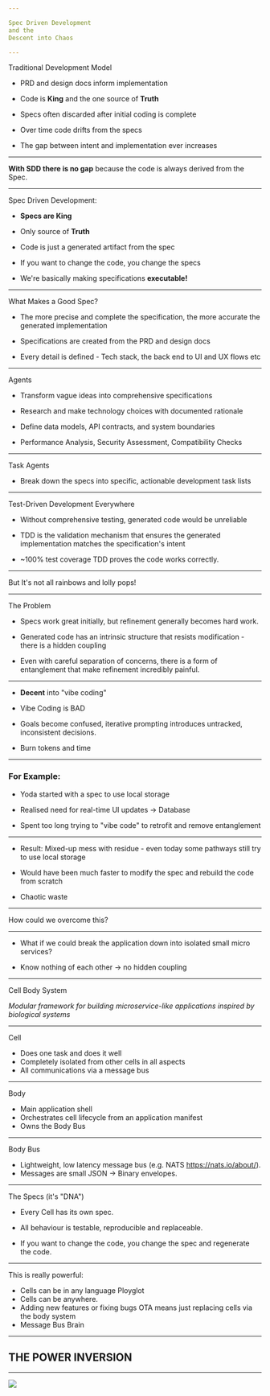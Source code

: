 ```yaml
---

Spec Driven Development 
and the 
Descent into Chaos

---
```


Traditional Development Model

- PRD and design docs inform implementation

- Code is **King** and the one source of **Truth**

- Specs often discarded after initial coding is complete

- Over time code drifts from the specs

- The gap between intent and implementation ever increases

---

**With SDD there is no gap** 
because the code is always derived from the Spec.

---
Spec Driven Development:

- **Specs are King** 

- Only source of **Truth**

- Code is just a generated artifact from the spec

- If you want to change the code, you change the specs

- We're basically making specifications **executable!**

---

What Makes a Good Spec?

- The more precise and complete the specification, the more accurate the generated implementation

- Specifications are created from the PRD and design docs

- Every detail is defined - Tech stack, the back end to UI and UX flows etc

---

Agents

- Transform vague ideas into comprehensive specifications

- Research and make technology choices with documented rationale

- Define data models, API contracts, and system boundaries

- Performance Analysis, Security Assessment, Compatibility Checks

---

Task Agents

- Break down the specs into specific, actionable development task lists

---

Test-Driven Development Everywhere

- Without comprehensive testing, generated code would be unreliable

- TDD is the validation mechanism that ensures the generated implementation matches the specification's intent

- ~100% test coverage TDD proves the code works correctly.


---

 But It's not all rainbows and lolly pops!

---

The Problem

- Specs work great initially, but refinement generally becomes hard work.

- Generated code has an intrinsic structure that resists modification - there is a hidden coupling

- Even with careful separation of concerns, there is a form of entanglement that make refinement incredibly painful.

---
 
-  **Decent** into "vibe coding" 

- Vibe Coding is BAD

- Goals become confused, iterative prompting introduces untracked, inconsistent decisions.

- Burn tokens and time

---

### For Example:

- Yoda started with a spec to use local storage

- Realised need for real-time UI updates → Database

- Spent too long trying to "vibe code" to retrofit and remove entanglement

---

- Result: Mixed-up mess with residue - even today some pathways still try to use local storage

- Would have been much faster to modify the spec and rebuild the code from scratch

- Chaotic waste


---

How could we overcome this?

---

- What if we could break the application down into isolated small micro services?

- Know nothing of each other → no hidden coupling

---

Cell Body System

_Modular framework for building microservice-like applications inspired by biological systems_

---

Cell

- Does one task and does it well
- Completely isolated from other cells in all aspects
- All communications via a message bus

---

Body

- Main application shell
- Orchestrates cell lifecycle from an application manifest
- Owns the Body Bus
---

Body Bus

- Lightweight, low latency message bus (e.g. NATS https://nats.io/about/).
- Messages are small JSON → Binary envelopes.

--- 

The Specs (it's "DNA")

- Every Cell has its own spec.

- All behaviour is testable, reproducible and replaceable. 

- If you want to change the code, you change the spec and regenerate the code.

---

This is really powerful:

- Cells can be in any language Ployglot
- Cells can be anywhere.
- Adding new features or fixing bugs OTA means just replacing cells via the body system
- Message Bus Brain


---
## THE POWER INVERSION

---

![](Inteligence%20is%20the%20ability%20to%20change_1080.jpeg)